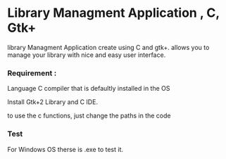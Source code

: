 # Library Managment Application , C, Gtk+
library Managment Application create using C and gtk+. allows you to manage your library with nice and easy user interface.
### Requirement :
Language C compiler that is defaultly installed in the OS

Install Gtk+2 Library and C IDE.

to use the c functions, just change the paths in the code
### Test 
For Windows OS therse is .exe to test it.
